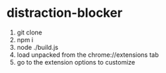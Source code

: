 # distraction-blocker

1. git clone
2. npm i
3. node ./build.js
4. load unpacked from the chrome://extensions tab
5. go to the extension options to customize
